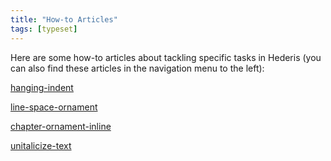 ```yaml
---
title: "How-to Articles"
tags: [typeset]
---
```

 
<html><body><section data-type="chapter" class="hsecchapter" data-hederis-type="hsecchapter" id="intro-howto" data-pi-attrs="id: intro-howto; data-tags: typeset;" role="doc-chapter" data-tags="typeset" data-author-name=" " data-book-title=" " title="How-to Articles"><p class="hblkp" data-hederis-type="hblkp" id="pS4mgEs4H">Here are some how-to articles about tackling specific tasks in Hederis (you can also find these articles in the navigation menu to the left): </p><p class="hblkp" data-hederis-type="hblkp" id="p90WC4hJL"><a href="{% link _docs/hanging-indent.md %}" class="hspana" data-hederis-type="hspana" id="pPYhFKjug">hanging-indent</a></p><p class="hblkp" data-hederis-type="hblkp" id="pdfi6fPiT"><a href="{% link _docs/line-space-ornament.md %}" class="hspana" data-hederis-type="hspana" id="pIRI3F7CJ">line-space-ornament</a></p><p class="hblkp" data-hederis-type="hblkp" id="pflbsnRzO"><a href="{% link _docs/chapter-ornament-inline.md %}" class="hspana" data-hederis-type="hspana" id="pJpxcFCFe">chapter-ornament-inline</a></p><p class="hblkp" data-hederis-type="hblkp" id="p8IeGJ6F3"><a href="{% link _docs/unitalicize-text.md %}" class="hspana" data-hederis-type="hspana" id="puDtzQJsQ">unitalicize-text</a></p></section></body></html>
